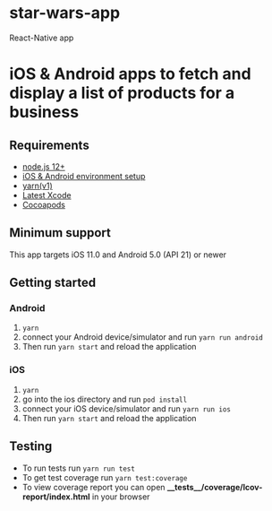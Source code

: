 # star-wars-app

React-Native app

# iOS & Android apps to fetch and display a list of products for a business

## Requirements

- [node.js 12+](https://nodejs.org/en/)
- [iOS & Android environment setup](https://reactnative.dev/docs/environment-setup)
- [yarn(v1)](https://classic.yarnpkg.com/lang/en/)
- [Latest Xcode](https://developer.apple.com/xcode/)
- [Cocoapods](https://cocoapods.org/)

## Minimum support

This app targets iOS 11.0 and Android 5.0 (API 21) or newer

## Getting started

### Android

1. `yarn`
2. connect your Android device/simulator and run
   `yarn run android`
3. Then run `yarn start` and reload the application

### iOS

1. `yarn`
2. go into the ios directory and run `pod install`
3. connect your iOS device/simulator and run
   `yarn run ios`
4. Then run `yarn start` and reload the application

## Testing

- To run tests run `yarn run test`
- To get test coverage run `yarn test:coverage`
- To view coverage report you can open **\_\_tests\_\_/coverage/lcov-report/index.html** in your browser
